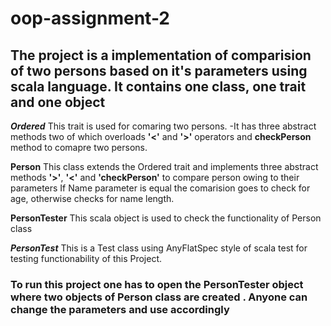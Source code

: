 # oop-assignment-2
## The project is a implementation of comparision of two persons based on it's parameters using scala language. It contains one class, one trait and one object

 ***Ordered***
This trait is used for comaring two persons. 
-It has three abstract methods two of which overloads **'<'** and **'>'** operators and **checkPerson** method to comapre two persons.

**Person**
This class extends the Ordered trait and implements three abstract methods **'>'**, **'<'** and **'checkPerson'** to compare person owing to their parameters
If Name parameter is equal the comarision goes to check for age, otherwise checks for name length.  

**PersonTester**
This scala object is used to check the functionality of Person class

***PersonTest***
This is a Test class using AnyFlatSpec style of scala test for testing functionability of this Project.

### To run this project one has to open the PersonTester object where two objects of Person class are created . Anyone can change the parameters and use accordingly 
